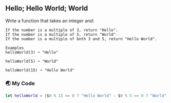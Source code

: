## Hello; Hello World; World

Write a function that takes an integer and:
```
If the number is a multiple of 3, return "Hello".
If the number is a multiple of 5, return "World".
If the number is a multiple of both 3 and 5, return "Hello World".

Examples
helloWorld(3) ➞ "Hello"

helloWorld(5) ➞ "World"

helloWorld(15) ➞ "Hello World"
```
### 🌏 My Code
```swift
let helloWorld = {$0 % 15 == 0 ? "Hello World" : $0 % 5 == 0 ? "World" : "Hello"}
```
